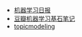 - [机器学习日报][1]
- [豆瓣机器学习基石笔记][2]
- [topicmodeling][3]





[1]: http://ml.memect.com/
[2]: http://www.douban.com/doulist/3440234/
[3]: http://www.cs.princeton.edu/~blei/topicmodeling.html
